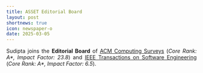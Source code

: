 ```yaml
---
title: ASSET Editorial Board
layout: post
shortnews: true
icon: newspaper-o
date: 2025-03-05
---
```

<p style="text-align:justify">
Sudipta joins the <b>Editorial Board</b> of <a href="https://dl.acm.org/journal/csur/editorial-board">ACM Computing Surveys</a> (<i>Core Rank: A*, Impact Factor: 23.8</i>) and <a href="https://www.computer.org/csdl/journal/ts/about/107385">IEEE Transactions on Software Engineering</a> (<i>Core Rank: A*, Impact Factor: 6.5</i>). 
</p>
